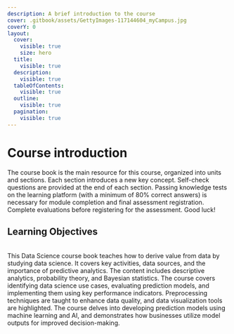 ```yaml
---
description: A brief introduction to the course
cover: .gitbook/assets/GettyImages-117144604_myCampus.jpg
coverY: 0
layout:
  cover:
    visible: true
    size: hero
  title:
    visible: true
  description:
    visible: true
  tableOfContents:
    visible: true
  outline:
    visible: true
  pagination:
    visible: true
---
```


# Course introduction

The course book is the main resource for this course, organized into units and sections. Each section introduces a new key concept. Self-check questions are provided at the end of each section. Passing knowledge tests on the learning platform (with a minimum of 80% correct answers) is necessary for module completion and final assessment registration. Complete evaluations before registering for the assessment. Good luck!

## Learning Objectives

\
This Data Science course book teaches how to derive value from data by studying data science. It covers key activities, data sources, and the importance of predictive analytics. The content includes descriptive analytics, probability theory, and Bayesian statistics. The course covers identifying data science use cases, evaluating prediction models, and implementing them using key performance indicators. Preprocessing techniques are taught to enhance data quality, and data visualization tools are highlighted. The course delves into developing prediction models using machine learning and AI, and demonstrates how businesses utilize model outputs for improved decision-making.
